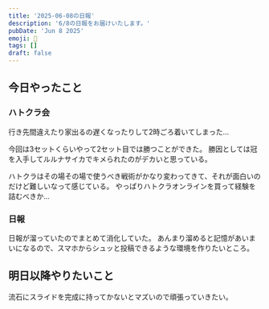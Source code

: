 ```yaml
---
title: '2025-06-08の日報'
description: '6/8の日報をお届けいたします。'
pubDate: 'Jun 8 2025'
emoji: 🦊
tags: []
draft: false
---
```


## 今日やったこと

### ハトクラ会

行き先間違えたり家出るの遅くなったりして2時ごろ着いてしまった...

今回は3セットくらいやって2セット目では勝つことができた。
勝因としては冠を入手してルルナサイカでキメられたのがデカいと思っている。

ハトクラはその場その場で使うべき戦術がかなり変わってきて、それが面白いのだけど難しいなって感じている。
やっぱりハトクラオンラインを買って経験を詰むべきか...

### 日報

日報が溜っていたのでまとめて消化していた。
あんまり溜めると記憶があいまいになるので、スマホからシュッと投稿できるような環境を作りたいところ。

## 明日以降やりたいこと

流石にスライドを完成に持ってかないとマズいので頑張っていきたい。
